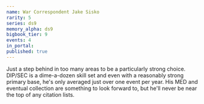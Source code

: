 ```yaml
---
name: War Correspondent Jake Sisko
rarity: 5
series: ds9
memory_alpha: ds9
bigbook_tier: 9
events: 4
in_portal:
published: true
---
```


Just a step behind in too many areas to be a particularly strong choice. DIP/SEC is a dime-a-dozen skill set and even with a reasonably strong primary base, he's only averaged just over one event per year. His MED and eventual collection are something to look forward to, but he'll never be near the top of any citation lists.
